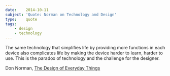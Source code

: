 ```yaml
---
date:    2014-10-11
subject: 'Quote: Norman on Technology and Design'
type:    quote
tags:
    - design
    - technology
---
```


The same technology that simplifies life by providing more functions in each device also complicates life by making the device harder to learn, harder to use.  This is the paradox of technology and the challenge for the designer.

<span class="quoth">Don Norman, [The Design of Everyday Things](http://en.wikipedia.org/wiki/The_Design_of_Everyday_Things)</span>
